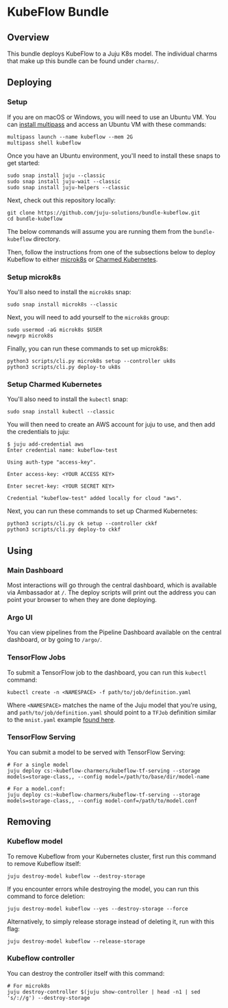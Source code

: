 # KubeFlow Bundle

## Overview

This bundle deploys KubeFlow to a Juju K8s model. The individual charms that
make up this bundle can be found under `charms/`.


## Deploying

### Setup

If you are on macOS or Windows, you will need to use an Ubuntu VM. You
can [install multipass][multipass] and access an Ubuntu VM with these
commands:

    multipass launch --name kubeflow --mem 2G
    multipass shell kubeflow

[multipass]: https://github.com/CanonicalLtd/multipass/releases

Once you have an Ubuntu environment, you'll need to install these snaps
to get started:

    sudo snap install juju --classic
    sudo snap install juju-wait --classic
    sudo snap install juju-helpers --classic

Next, check out this repository locally:

    git clone https://github.com/juju-solutions/bundle-kubeflow.git
    cd bundle-kubeflow

The below commands will assume you are running them from the `bundle-kubeflow`
directory.

Then, follow the instructions from one of the subsections below to deploy
Kubeflow to either [microk8s](#setup-microk8s) or
[Charmed Kubernetes](#setup-charmed-kubernetes).

### Setup microk8s

You'll also need to install the `microk8s` snap:

    sudo snap install microk8s --classic

Next, you will need to add yourself to the `microk8s` group:

    sudo usermod -aG microk8s $USER
    newgrp microk8s

Finally, you can run these commands to set up microk8s:

    python3 scripts/cli.py microk8s setup --controller uk8s
    python3 scripts/cli.py deploy-to uk8s

### Setup Charmed Kubernetes

You'll also need to install the `kubectl` snap:

    sudo snap install kubectl --classic

You will then need to create an AWS account for juju to use, and then
add the credentials to juju:

    $ juju add-credential aws
    Enter credential name: kubeflow-test

    Using auth-type "access-key".

    Enter access-key: <YOUR ACCESS KEY>

    Enter secret-key: <YOUR SECRET KEY>

    Credential "kubeflow-test" added locally for cloud "aws".

Next, you can run these commands to set up Charmed Kubernetes:

    python3 scripts/cli.py ck setup --controller ckkf
    python3 scripts/cli.py deploy-to ckkf


## Using

### Main Dashboard

Most interactions will go through the central dashboard, which is available via
Ambassador at `/`. The deploy scripts will print out the address you can point
your browser to when they are done deploying.

### Argo UI

You can view pipelines from the Pipeline Dashboard available on the central
dashboard, or by going to `/argo/`.

### TensorFlow Jobs

To submit a TensorFlow job to the dashboard, you can run this `kubectl`
command:

    kubectl create -n <NAMESPACE> -f path/to/job/definition.yaml

Where `<NAMESPACE>` matches the name of the Juju model that you're using,
and `path/to/job/definition.yaml` should point to a `TFJob` definition
similar to the `mnist.yaml` example [found here][mnist-example].

[mnist-example]: charms/tf-job-operator/files/mnist.yaml

### TensorFlow Serving

You can submit a model to be served with TensorFlow Serving:

    # For a single model
    juju deploy cs:~kubeflow-charmers/kubeflow-tf-serving --storage models=storage-class,, --config model=/path/to/base/dir/model-name

    # For a model.conf:
    juju deploy cs:~kubeflow-charmers/kubeflow-tf-serving --storage models=storage-class,, --config model-conf=/path/to/model.conf


## Removing

### Kubeflow model

To remove Kubeflow from your Kubernetes cluster, first run this command to
remove Kubeflow itself:

    juju destroy-model kubeflow --destroy-storage

If you encounter errors while destroying the model, you can run this command
to force deletion:

    juju destroy-model kubeflow --yes --destroy-storage --force

Alternatively, to simply release storage instead of deleting it, run with this
flag:

    juju destroy-model kubeflow --release-storage

### Kubeflow controller

You can destroy the controller itself with this command:

    # For microk8s
    juju destroy-controller $(juju show-controller | head -n1 | sed 's/://g') --destroy-storage

